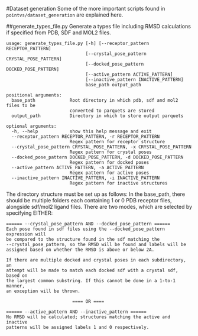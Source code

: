 #Dataset generation
Some of the more important scripts found in `pointvs/dataset_generation` are
explained here.

##generate_types_file.py
Generate a types file including RMSD calculations if specified from PDB, SDF
and MOL2 files.
```
usage: generate_types_file.py [-h] [--receptor_pattern RECEPTOR_PATTERN]
                              [--crystal_pose_pattern CRYSTAL_POSE_PATTERN]
                              [--docked_pose_pattern DOCKED_POSE_PATTERN]
                              [--active_pattern ACTIVE_PATTERN]
                              [--inactive_pattern INACTIVE_PATTERN]
                              base_path output_path

positional arguments:
  base_path             Root directory in which pdb, sdf and mol2 files to be
                        converted to parquets are stored
  output_path           Directory in which to store output parquets

optional arguments:
  -h, --help            show this help message and exit
  --receptor_pattern RECEPTOR_PATTERN, -r RECEPTOR_PATTERN
                        Regex pattern for receptor structure
  --crystal_pose_pattern CRYSTAL_POSE_PATTERN, -x CRYSTAL_POSE_PATTERN
                        Regex pattern for crystal poses
  --docked_pose_pattern DOCKED_POSE_PATTERN, -d DOCKED_POSE_PATTERN
                        Regex pattern for docked poses
  --active_pattern ACTIVE_PATTERN, -a ACTIVE_PATTERN
                        Regex pattern for active poses
  --inactive_pattern INACTIVE_PATTERN, -i INACTIVE_PATTERN
                        Regex pattern for inactive structures
```
The directory structure must be set up as follows:
In the base_path, there should be multiple folders each containing 1 or 0
PDB receptor files, alongside sdf/mol2 ligand files. There are two modes,
which are selected by specifying EITHER:

    ====== --crystal_pose_pattern AND --docked_pose_pattern ======
    Each pose found in sdf files using the --docked_pose_pattern expression will
    be compared to the structure found in the sdf matching the
    --crystal_pose_pattern, so the RMSD will be found and labels will be
    assigned based on whether the RMSD is above or below 2A.

    If there are multiple docked and crystal poses in each subdirectory, an
    attempt will be made to match each docked sdf with a crystal sdf, based on
    the largest common substring. If this cannot be done in a 1-to-1 manner,
    an exception will be thrown.

                             ==== OR ====

    ====== --active_pattern AND --inactive_pattern ======
    No RMSD will be calculated; structures matching the active and inactive
    patterns will be assigned labels 1 and 0 respectively.

